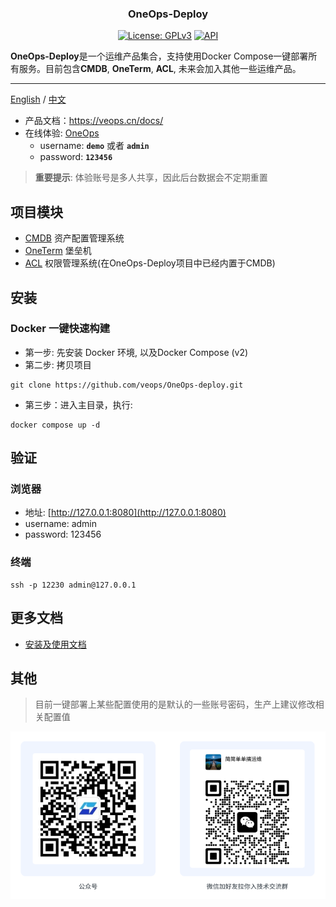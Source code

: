 <h3 align="center">OneOps-Deploy</h3>
<p align="center">
  <a href="https://github.com/veops/OneOps-deploy/blob/main/LICENSE"><img src="https://img.shields.io/badge/License-AGPLv3-brightgreen" alt="License: GPLv3"></a>
  <a href="https://goreportcard.com/report/github.com/veops/messenger"><img src="https://goreportcard.com/badge/github.com/veops/messenger" alt="API"></a>
</p>

**OneOps-Deploy**是一个运维产品集合，支持使用Docker Compose一键部署所有服务。目前包含**CMDB**, **OneTerm**, **ACL**, 未来会加入其他一些运维产品。

---

[English](README_en.md) / [中文](README.md)

- 产品文档：https://veops.cn/docs/
- 在线体验: <a href="https://term.veops.cn" target="_blank">OneOps</a>
    - username: **`demo`**   或者   **`admin`**
    - password: **`123456`**
> **重要提示**: 体验账号是多人共享，因此后台数据会不定期重置

## 项目模块

- [CMDB](https://github.com/veops/cmdb) 资产配置管理系统
- [OneTerm](https://github.com/veops/oneterm) 堡垒机
- [ACL](https://github.com/veops/acl) 权限管理系统(在OneOps-Deploy项目中已经内置于CMDB)

## 安装

### Docker 一键快速构建
- 第一步: 先安装 Docker 环境, 以及Docker Compose (v2)
- 第二步: 拷贝项目
```shell 
git clone https://github.com/veops/OneOps-deploy.git
```
- 第三步：进入主目录，执行:
```
docker compose up -d
```

## 验证
### 浏览器
- 地址: [http://127.0.0.1:8080](http://127.0.0.1:8080)
- username: admin
- password: 123456
### 终端
```shell
ssh -p 12230 admin@127.0.0.1
```

## 更多文档
- [安装及使用文档](https://veops.cn/docs/)

## 其他
> 目前一键部署上某些配置使用的是默认的一些账号密码，生产上建议修改相关配置值


![Wechat Official Account: 维易科技OneOps](docs/images/wechat.png)


